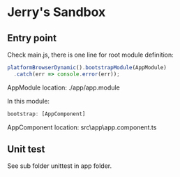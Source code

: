 # Jerry's Sandbox

## Entry point 

Check main.js, there is one line for root module definition:

```typescript
platformBrowserDynamic().bootstrapModule(AppModule)
  .catch(err => console.error(err));
```

AppModule location: ./app/app.module

In this module:

```javascript
bootstrap: [AppComponent]
```

AppComponent location: src\app\app.component.ts

## Unit test

See sub folder unittest in app folder.